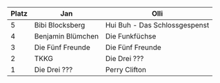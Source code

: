 Platz | Jan | Olli
------ | ------|----------
5      |Bibi Blocksberg|Hui Buh - Das Schlossgespenst
4      |Benjamin Blümchen| Die Funkfüchse
3      |Die Fünf Freunde| Die Fünf Freunde
2      |TKKG| Die Drei ???
1      |Die Drei ???| Perry Clifton
